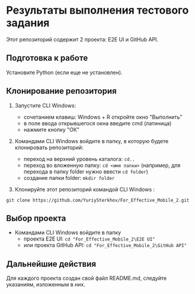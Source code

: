 # Результаты выполнения тестового задания

Этот репозиторий содержит 2 проекта: E2E UI и GitHub API.

## Подготовка к работе

Установите Python (если еще не установлен).

## Клонирование репозитория

1. Запустите CLI Windows:
    - сочетанием клавиш: Windows + R откройте окно "Выполнить"
    - в поле ввода открывшегося окна введите cmd (латиница)
    - нажмите кнопку "ОК"
2. Командами CLI Windows войдите в папку, в которую будете клонировать репозиторий:
    - переход на верхний уровень каталога: `cd..`
    - переход во вложенную папку: `cd <имя папки>`
    (например, для перехода в папку folder нужно
    ввести `cd folder`)
    - создание папки folder: `mkdir folder`

3. Клонируйте этот репозиторий командой CLI Windows :

`git clone https://github.com/YuriySterkhov/For_Effective_Mobile_2.git`

## Выбор проекта

- Командами CLI Windows войдите в папку
    - проекта E2E UI: `cd "For_Effective_Mobile_2\E2E UI"`
    - или проекта GitHub API: `cd "For_Effective_Mobile_2\GitHub API"`

## Дальнейшие действия

Для каждого проекта создан свой файл README.md, следуйте указаниям, изложенным в них.